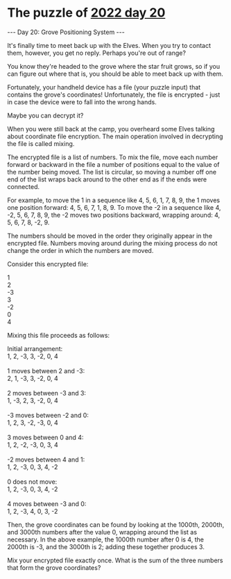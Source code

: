 # The puzzle of [2022 day 20](https://adventofcode.com/2022/day/20)

--- Day 20: Grove Positioning System ---

It's finally time to meet back up with the Elves. When you try to contact them, however, you get no reply. Perhaps you're out of range?

You know they're headed to the grove where the star fruit grows, so if you can figure out where that is, you should be able to meet back up with them.

Fortunately, your handheld device has a file (your puzzle input) that contains the grove's coordinates! Unfortunately, the file is encrypted - just in case the device were to fall into the wrong hands.

Maybe you can decrypt it?

When you were still back at the camp, you overheard some Elves talking about coordinate file encryption. The main operation involved in decrypting the file is called mixing.

The encrypted file is a list of numbers. To mix the file, move each number forward or backward in the file a number of positions equal to the value of the number being moved. The list is circular, so moving a number off one end of the list wraps back around to the other end as if the ends were connected.

For example, to move the 1 in a sequence like 4, 5, 6, 1, 7, 8, 9, the 1 moves one position forward: 4, 5, 6, 7, 1, 8, 9. To move the -2 in a sequence like 4, -2, 5, 6, 7, 8, 9, the -2 moves two positions backward, wrapping around: 4, 5, 6, 7, 8, -2, 9.

The numbers should be moved in the order they originally appear in the encrypted file. Numbers moving around during the mixing process do not change the order in which the numbers are moved.

Consider this encrypted file:

1\
2\
-3\
3\
-2\
0\
4

Mixing this file proceeds as follows:

Initial arrangement:\
1, 2, -3, 3, -2, 0, 4\
\
1 moves between 2 and -3:\
2, 1, -3, 3, -2, 0, 4\
\
2 moves between -3 and 3:\
1, -3, 2, 3, -2, 0, 4\
\
-3 moves between -2 and 0:\
1, 2, 3, -2, -3, 0, 4\
\
3 moves between 0 and 4:\
1, 2, -2, -3, 0, 3, 4\
\
-2 moves between 4 and 1:\
1, 2, -3, 0, 3, 4, -2\
\
0 does not move:\
1, 2, -3, 0, 3, 4, -2\
\
4 moves between -3 and 0:\
1, 2, -3, 4, 0, 3, -2

Then, the grove coordinates can be found by looking at the 1000th, 2000th, and 3000th numbers after the value 0, wrapping around the list as necessary. In the above example, the 1000th number after 0 is 4, the 2000th is -3, and the 3000th is 2; adding these together produces 3.

Mix your encrypted file exactly once. What is the sum of the three numbers that form the grove coordinates?